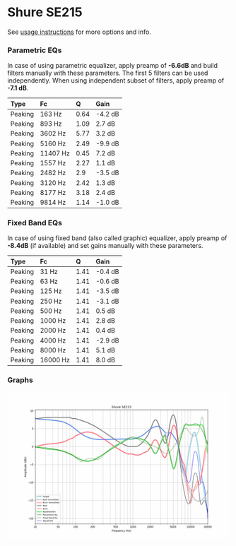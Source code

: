 # Shure SE215
See [usage instructions](https://github.com/jaakkopasanen/AutoEq#usage) for more options and info.

### Parametric EQs
In case of using parametric equalizer, apply preamp of **-6.6dB** and build filters manually
with these parameters. The first 5 filters can be used independently.
When using independent subset of filters, apply preamp of **-7.1 dB**.

| Type    | Fc       |    Q | Gain    |
|:--------|:---------|:-----|:--------|
| Peaking | 163 Hz   | 0.64 | -4.2 dB |
| Peaking | 893 Hz   | 1.09 | 2.7 dB  |
| Peaking | 3602 Hz  | 5.77 | 3.2 dB  |
| Peaking | 5160 Hz  | 2.49 | -9.9 dB |
| Peaking | 11407 Hz | 0.45 | 7.2 dB  |
| Peaking | 1557 Hz  | 2.27 | 1.1 dB  |
| Peaking | 2482 Hz  | 2.9  | -3.5 dB |
| Peaking | 3120 Hz  | 2.42 | 1.3 dB  |
| Peaking | 8177 Hz  | 3.18 | 2.4 dB  |
| Peaking | 9814 Hz  | 1.14 | -1.0 dB |

### Fixed Band EQs
In case of using fixed band (also called graphic) equalizer, apply preamp of **-8.4dB**
(if available) and set gains manually with these parameters.

| Type    | Fc       |    Q | Gain    |
|:--------|:---------|:-----|:--------|
| Peaking | 31 Hz    | 1.41 | -0.4 dB |
| Peaking | 63 Hz    | 1.41 | -0.6 dB |
| Peaking | 125 Hz   | 1.41 | -3.5 dB |
| Peaking | 250 Hz   | 1.41 | -3.1 dB |
| Peaking | 500 Hz   | 1.41 | 0.5 dB  |
| Peaking | 1000 Hz  | 1.41 | 2.8 dB  |
| Peaking | 2000 Hz  | 1.41 | 0.4 dB  |
| Peaking | 4000 Hz  | 1.41 | -2.9 dB |
| Peaking | 8000 Hz  | 1.41 | 5.1 dB  |
| Peaking | 16000 Hz | 1.41 | 8.0 dB  |

### Graphs
![](./Shure%20SE215.png)
